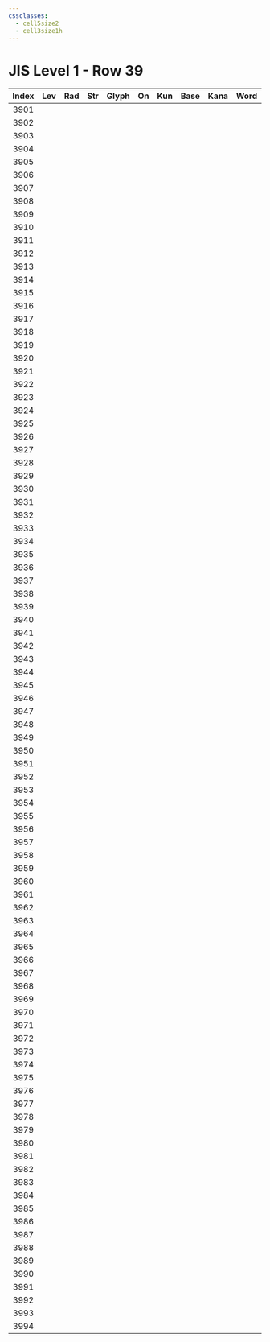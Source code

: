```yaml
---
cssclasses:
  - cell5size2
  - cell3size1h
---
```


# JIS Level 1 - Row 39

| Index | Lev | Rad | Str | Glyph | On  | Kun | Base | Kana | Word | Reading |
|:-----:|:---:|:---:|:---:|:-----:|:---:|:---:|:---- |:---- |:---- |:------- |
| 3901  |     |     |     |       |     |     |      |      |      |         |
| 3902  |     |     |     |       |     |     |      |      |      |         |
| 3903  |     |     |     |       |     |     |      |      |      |         |
| 3904  |     |     |     |       |     |     |      |      |      |         |
| 3905  |     |     |     |       |     |     |      |      |      |         |
| 3906  |     |     |     |       |     |     |      |      |      |         |
| 3907  |     |     |     |       |     |     |      |      |      |         |
| 3908  |     |     |     |       |     |     |      |      |      |         |
| 3909  |     |     |     |       |     |     |      |      |      |         |
| 3910  |     |     |     |       |     |     |      |      |      |         |
| 3911  |     |     |     |       |     |     |      |      |      |         |
| 3912  |     |     |     |       |     |     |      |      |      |         |
| 3913  |     |     |     |       |     |     |      |      |      |         |
| 3914  |     |     |     |       |     |     |      |      |      |         |
| 3915  |     |     |     |       |     |     |      |      |      |         |
| 3916  |     |     |     |       |     |     |      |      |      |         |
| 3917  |     |     |     |       |     |     |      |      |      |         |
| 3918  |     |     |     |       |     |     |      |      |      |         |
| 3919  |     |     |     |       |     |     |      |      |      |         |
| 3920  |     |     |     |       |     |     |      |      |      |         |
| 3921  |     |     |     |       |     |     |      |      |      |         |
| 3922  |     |     |     |       |     |     |      |      |      |         |
| 3923  |     |     |     |       |     |     |      |      |      |         |
| 3924  |     |     |     |       |     |     |      |      |      |         |
| 3925  |     |     |     |       |     |     |      |      |      |         |
| 3926  |     |     |     |       |     |     |      |      |      |         |
| 3927  |     |     |     |       |     |     |      |      |      |         |
| 3928  |     |     |     |       |     |     |      |      |      |         |
| 3929  |     |     |     |       |     |     |      |      |      |         |
| 3930  |     |     |     |       |     |     |      |      |      |         |
| 3931  |     |     |     |       |     |     |      |      |      |         |
| 3932  |     |     |     |       |     |     |      |      |      |         |
| 3933  |     |     |     |       |     |     |      |      |      |         |
| 3934  |     |     |     |       |     |     |      |      |      |         |
| 3935  |     |     |     |       |     |     |      |      |      |         |
| 3936  |     |     |     |       |     |     |      |      |      |         |
| 3937  |     |     |     |       |     |     |      |      |      |         |
| 3938  |     |     |     |       |     |     |      |      |      |         |
| 3939  |     |     |     |       |     |     |      |      |      |         |
| 3940  |     |     |     |       |     |     |      |      |      |         |
| 3941  |     |     |     |       |     |     |      |      |      |         |
| 3942  |     |     |     |       |     |     |      |      |      |         |
| 3943  |     |     |     |       |     |     |      |      |      |         |
| 3944  |     |     |     |       |     |     |      |      |      |         |
| 3945  |     |     |     |       |     |     |      |      |      |         |
| 3946  |     |     |     |       |     |     |      |      |      |         |
| 3947  |     |     |     |       |     |     |      |      |      |         |
| 3948  |     |     |     |       |     |     |      |      |      |         |
| 3949  |     |     |     |       |     |     |      |      |      |         |
| 3950  |     |     |     |       |     |     |      |      |      |         |
| 3951  |     |     |     |       |     |     |      |      |      |         |
| 3952  |     |     |     |       |     |     |      |      |      |         |
| 3953  |     |     |     |       |     |     |      |      |      |         |
| 3954  |     |     |     |       |     |     |      |      |      |         |
| 3955  |     |     |     |       |     |     |      |      |      |         |
| 3956  |     |     |     |       |     |     |      |      |      |         |
| 3957  |     |     |     |       |     |     |      |      |      |         |
| 3958  |     |     |     |       |     |     |      |      |      |         |
| 3959  |     |     |     |       |     |     |      |      |      |         |
| 3960  |     |     |     |       |     |     |      |      |      |         |
| 3961  |     |     |     |       |     |     |      |      |      |         |
| 3962  |     |     |     |       |     |     |      |      |      |         |
| 3963  |     |     |     |       |     |     |      |      |      |         |
| 3964  |     |     |     |       |     |     |      |      |      |         |
| 3965  |     |     |     |       |     |     |      |      |      |         |
| 3966  |     |     |     |       |     |     |      |      |      |         |
| 3967  |     |     |     |       |     |     |      |      |      |         |
| 3968  |     |     |     |       |     |     |      |      |      |         |
| 3969  |     |     |     |       |     |     |      |      |      |         |
| 3970  |     |     |     |       |     |     |      |      |      |         |
| 3971  |     |     |     |       |     |     |      |      |      |         |
| 3972  |     |     |     |       |     |     |      |      |      |         |
| 3973  |     |     |     |       |     |     |      |      |      |         |
| 3974  |     |     |     |       |     |     |      |      |      |         |
| 3975  |     |     |     |       |     |     |      |      |      |         |
| 3976  |     |     |     |       |     |     |      |      |      |         |
| 3977  |     |     |     |       |     |     |      |      |      |         |
| 3978  |     |     |     |       |     |     |      |      |      |         |
| 3979  |     |     |     |       |     |     |      |      |      |         |
| 3980  |     |     |     |       |     |     |      |      |      |         |
| 3981  |     |     |     |       |     |     |      |      |      |         |
| 3982  |     |     |     |       |     |     |      |      |      |         |
| 3983  |     |     |     |       |     |     |      |      |      |         |
| 3984  |     |     |     |       |     |     |      |      |      |         |
| 3985  |     |     |     |       |     |     |      |      |      |         |
| 3986  |     |     |     |       |     |     |      |      |      |         |
| 3987  |     |     |     |       |     |     |      |      |      |         |
| 3988  |     |     |     |       |     |     |      |      |      |         |
| 3989  |     |     |     |       |     |     |      |      |      |         |
| 3990  |     |     |     |       |     |     |      |      |      |         |
| 3991  |     |     |     |       |     |     |      |      |      |         |
| 3992  |     |     |     |       |     |     |      |      |      |         |
| 3993  |     |     |     |       |     |     |      |      |      |         |
| 3994  |     |     |     |       |     |     |      |      |      |         |
